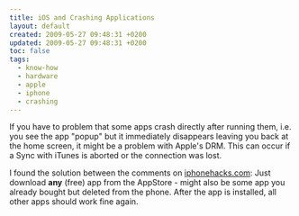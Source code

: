 ```yaml
---
title: iOS and Crashing Applications
layout: default
created: 2009-05-27 09:48:31 +0200
updated: 2009-05-27 09:48:31 +0200
toc: false
tags:
  - know-how
  - hardware
  - apple
  - iphone
  - crashing
---
```

If you have to problem that some apps crash directly after running them, i.e. you see the app "popup" but it
immediately disappears leaving you back at the home screen, it might be a problem with Apple's DRM. This can
occur if a Sync with iTunes is aborted or the connection was lost.

I found the solution between the comments on [iphonehacks.com](http://www.iphonehacks.com/2008/07/app-crash-fix.html#comment-6a00d83534e7f169e2010534da1d1c970c):
Just download **any** (free) app from the AppStore - might also be some app you already bought but deleted
from the phone. After the app is installed, all other apps should work fine again.
